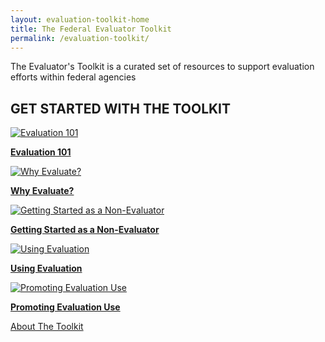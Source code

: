 ```yaml
---
layout: evaluation-toolkit-home
title: The Federal Evaluator Toolkit
permalink: /evaluation-toolkit/
---
```


<section class="usa-graphic-list">
  <div class="grid-container margin-0 padding-0">
    <div class="usa-graphic-list__row grid-row grid-gap">
    <p class="margin-bottom-0">The Evaluator's Toolkit is a curated set of resources to support evaluation efforts within federal agencies</p>  
    </div>
  </div>
</section>

<section class="usa-graphic-list">
  <div class="grid-container margin-0 padding-0">
    <div class="usa-graphic-list__row grid-row grid-gap display-flex">
        <div class="usa-media-block">
             <h2 class="margin-bottom-0 text-primary">GET STARTED WITH THE TOOLKIT</h2>
        </div>
    </div>
    <div class="usa-graphic-list__row grid-row grid-gap">
        <div class="usa-media-block tablet:grid-col-4 text-center padding-bottom-205">
            <a href="{{site.baseurl}}/evaluation-toolkit/evaluation-101" class="text-no-underline display-inline-block">
            <img class="circle-evaluation-card" alt="Evaluation 101" src="{{site.baseurl}}/assets/images/blog/budget-report.jpg">
              <p class="usa-media-block__body evaluation-width"><b>Evaluation 101</b></p>
            </a>
        </div>
        <div class="usa-media-block tablet:grid-col-4 text-center padding-bottom-205">
            <a href="{{site.baseurl}}/evaluation-toolkit/why-evaluate" class="text-no-underline display-inline-block">
            <img class="circle-evaluation-card" alt="Why Evaluate?" src="{{site.baseurl}}/assets/images/blog/notebook.jpg">
              <p class="usa-media-block__body evaluation-width"><b>Why Evaluate?</b></p>
            </a> 
        </div>
        <div class="usa-media-block tablet:grid-col-4 text-center padding-bottom-205">
            <a href="{{site.baseurl}}/evaluation-toolkit/non-evaluator" class="text-no-underline display-inline-block">
            <img class="circle-evaluation-card" alt="Getting Started as a Non-Evaluator" src="{{site.baseurl}}/assets/images/blog/learning-agenda-thumbnail.jpg">
              <p class="usa-media-block__body evaluation-width"><b>Getting Started as a Non-Evaluator</b></p>
            </a>
        </div>
        <div class="usa-media-block tablet:grid-col-2 text-center">
        </div>
        <div class="usa-media-block tablet:grid-col-4 text-center padding-bottom-205">
            <a href="{{site.baseurl}}/evaluation-toolkit/evaluation" class="text-no-underline display-inline-block">
            <img class="circle-evaluation-card" alt="Using Evaluation" src="{{site.baseurl}}/assets/images/blog/lightbulb-stickers.jpg">
              <p class="usa-media-block__body evaluation-width"><b>Using Evaluation</b></p>
            </a>
        </div>
        <div class="usa-media-block tablet:grid-col-4 text-center padding-bottom-205">
            <a href="{{site.baseurl}}/evaluation-toolkit/promoting-evaluation" class="text-no-underline display-inline-block">
            <img class="circle-evaluation-card" alt="Promoting Evaluation Use" src="{{site.baseurl}}/assets/images/blog/trophy-stars-thumbnail.png">
              <p class="usa-media-block__body evaluation-width"><b>Promoting Evaluation Use</b></p>
            </a>
        </div>
    </div>
  </div>
</section>

<section class="usa-graphic-list">
  <div class="grid-container padding-bottom-4">
    <div class="text-center">
    <a class="usa-button btn-primary border-0 padding-x-6" href="{{site.baseurl}}/evaluation-toolkit/about-toolkit" title="About the Toolkit">About The Toolkit</a>
    </div>
   </div>
</section>
